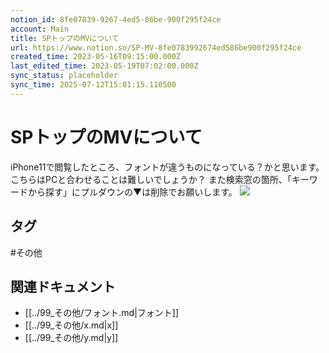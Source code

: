 ```yaml
---
notion_id: 8fe07839-9267-4ed5-86be-900f295f24ce
account: Main
title: SPトップのMVについて
url: https://www.notion.so/SP-MV-8fe0783992674ed586be900f295f24ce
created_time: 2023-05-16T09:15:00.000Z
last_edited_time: 2023-05-19T07:02:00.000Z
sync_status: placeholder
sync_time: 2025-07-12T15:01:15.110500
---
```

# SPトップのMVについて

iPhone11で閲覧したところ、フォントが違うものになっている？かと思います。
こちらはPCと合わせることは難しいでしょうか？
また検索窓の箇所、「キーワードから探す」にプルダウンの▼は削除でお願いします。
![](https://prod-files-secure.s3.us-west-2.amazonaws.com/736adce6-a3a4-4a64-9f74-d9aa055c96d2/4b13ce3f-1b79-4827-b0dd-55fe290801c4/IMG_8468.png?X-Amz-Algorithm=AWS4-HMAC-SHA256&X-Amz-Content-Sha256=UNSIGNED-PAYLOAD&X-Amz-Credential=ASIAZI2LB466X2WPA3BK%2F20250719%2Fus-west-2%2Fs3%2Faws4_request&X-Amz-Date=20250719T043340Z&X-Amz-Expires=3600&X-Amz-Security-Token=IQoJb3JpZ2luX2VjEIT%2F%2F%2F%2F%2F%2F%2F%2F%2F%2FwEaCXVzLXdlc3QtMiJGMEQCIFcnZQGH2d2zt4RaxEQiCZ%2Br7m%2FyllzSnYD7mLX8rOpXAiAZnMe8lyeFO%2FSJ0%2F7W7q0NpjJH%2FwtG9%2Fe4NCOd62tfeSqIBAid%2F%2F%2F%2F%2F%2F%2F%2F%2F%2F8BEAAaDDYzNzQyMzE4MzgwNSIMq28txFiNJlUeaZjTKtwDv3YnrSFsBtA2ERSH0KYRi7bIuhGVBo7Etv1c%2F8zuWX745sVi6ArB%2F%2B6N2hFy1Dbo%2B%2FKz1ccKilXvbjwIPs9ZOMxugh5xOGvwzoIPwCJy9v9ZXHJuDS6q%2F0NhiQZfGTsiwWbItL3gBxGB2OcRrnthPQngAZsrSjtPTqnvKEP2QCcS3mvQYMvsV1pEg%2BCsIVT5QT5Cb9Ug%2BvrrAQpiV3HRWZL0huxvG1URTCXgOyM8%2BJXj7NCKviVbIzuZ4HnK6dc2q4INbBhOELeZFou7Rg6EOmq2zQhuERdZGKo0ik4J7t4R%2FpZFru3xm8vRgP8P0stKRQ3FS8Kge3U4xfBcbw5ZWwRd94oabvr2sPsR0yu2NcRi5Ln%2B7%2FPPGOJfNUnwB9RMWA123ZJnVwHXg%2FJHD5QpXjbjkFvZHZFbhYX1iwOGN%2F9kevXSSCBamCMlbKQLKBdboV8q1kHRxLDtGh7fXaFnq3SHOpF8XYzQ8zK70RBjnxsosiqC9ufJzDGbRuUnw4%2F0%2Fi9pRo2Cs1K4Lot%2FCuOrR6CTUI%2BUEmKfK7ju%2FYUcsZAq5vdK%2FSBhWYXRQwsRlDfH1V%2FZEn6Fzmxw5XOWih64QQRQUulVPY5mG1ThamHBKya5iYUChMaE%2FzKSkX8wmqrswwY6pgHtiz3vzllk3XSk1t85Iuxk9DeAnjIWrgEAJCpAZiyLIjmP%2BWeA7Bp5l0uvw53e2ru%2BwXmpd8qk7BUYID6r18vncnWb7AkWVFR5re5ZYmlOoZVfs97G8cwIs9y1dCf%2FWFy%2BvHoQ4tZ2E%2Fi5DKrZnwED9nzC0EWLRRejYZIon8oHl1Lm3uDKW10G8kV2c2v6fbCgGN1UUc7x0qz9OjlTOE0UH32QLnzl&X-Amz-Signature=67ce8a834d6c529cae91b43be3c8acdf0d95a3d6f480e8b169c927a868c4291d&X-Amz-SignedHeaders=host&x-amz-checksum-mode=ENABLED&x-id=GetObject)

## タグ

#その他 

## 関連ドキュメント

- [[../99_その他/フォント.md|フォント]]
- [[../99_その他/x.md|x]]
- [[../99_その他/y.md|y]]
